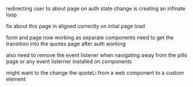 redirecting user to about page on auth state change is creating an infinate loop

fix about this page in aligned correctly on intial page load

form and page now working as separate components
need to get the transition into the quotes page after auth working

also need to remove the event listener when navigating away from the pills page or any event listerner installed on components

might want to the change the quoteLi from a web component to a custom element
